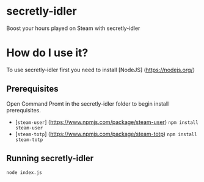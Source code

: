 # secretly-idler
Boost your hours played on Steam with secretly-idler

How do I use it?
==================

To use secretly-idler first you need to install [NodeJS] (https://nodejs.org/)

Prerequisites
------------

Open Command Promt in the secretly-idler folder to begin install prerequisites.

- [`steam-user`] (https://www.npmjs.com/package/steam-user)
  `npm install steam-user`
- [`steam-totp`] (https://www.npmjs.com/package/steam-totp)
  `npm install steam-totp`

Running secretly-idler
------------

`node index.js`
